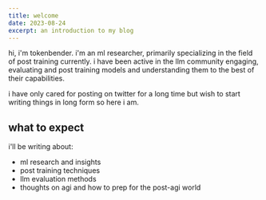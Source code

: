 ```yaml
---
title: welcome
date: 2023-08-24
excerpt: an introduction to my blog
---
```


hi, i'm tokenbender. i'm an ml researcher, primarily specializing in the field of post training currently. i have been active in the llm community engaging, evaluating and post training models and understanding them to the best of their capabilities.

i have only cared for posting on twitter for a long time but wish to start writing things in long form so here i am.

## what to expect

i'll be writing about:
- ml research and insights
- post training techniques
- llm evaluation methods
- thoughts on agi and how to prep for the post-agi world